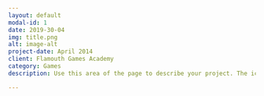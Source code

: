 ```yaml
---
layout: default
modal-id: 1
date: 2019-30-04
img: title.png
alt: image-alt
project-date: April 2014
client: Flamouth Games Academy
category: Games
description: Use this area of the page to describe your project. The icon above is part of a free icon set by <a href="https://sellfy.com/p/8Q9P/jV3VZ/">Flat Icons</a>. On their website, you can download their free set with 16 icons, or you can purchase the entire set with 146 icons for only $12!

---
```

